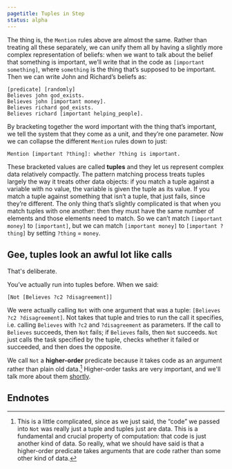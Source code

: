 ```yaml
---
pagetitle: Tuples in Step
status: alpha
---
```

The thing is, the `Mention` rules above are almost the same.  Rather than treating all these separately, we can unify them all by having a slightly more complex representation of beliefs: when we want to talk about the belief that something is important, we’ll write that in the code as `[important something]`, where `something` is the thing that’s supposed to be important.  Then we can write John and Richard’s beliefs as:
```step
[predicate] [randomly]
Believes john god_exists.
Believes john [important money].
Believes richard god_exists.
Believes richard [important helping_people].
```
By bracketing together the word important with the thing that’s important, we tell the system that they come as a unit, and they’re one parameter.  Now we can collapse the different `Mention` rules down to just:
```step
Mention [important ?thing]: whether ?thing is important.
```
These bracketed values are called **tuples** and they let us represent complex data relatively compactly.  The pattern matching process treats tuples largely the way it treats other data objects: if you match a tuple against a variable with no value, the variable is given the tuple as its value.  If you match a tuple against something that isn’t a tuple, that just fails, since they’re different.  The only thing that’s slightly complicated is that when you match tuples with one another: then they must have the same number of elements and those elements need to match.  So we can’t match `[important money]` to `[important]`, but we can match `[important money]` to `[important ?thing]` by setting `?thing` = `money`.

## Gee, tuples look an awful lot like calls

That's deliberate.

You’ve actually run into tuples before.  When we said:
```step
[Not [Believes ?c2 ?disagreement]]
```
We were actually calling `Not` with one argument that was a tuple: `[Believes ?c2 ?disagreement]`.  Not takes that tuple and tries to run the call it specifies, i.e. calling `Believes` with `?c2` and `?disagreement` as parameters.  If the call to `Believes` succeeds, then `Not` fails; if `Believes` fails, then `Not` succeeds.  `Not` just calls the task specified by the tuple, checks whether it failed or succeeded, and then does the opposite.

We call `Not` a **higher-order** predicate because it takes code as an argument rather than plain old data.[^1]   Higher-order tasks are very important, and we'll talk more about them [shortly](higher-order_tasks).

## Endnotes

[^1]: This is a little complicated, since as we just said, the “code” we passed into `Not` was really just a tuple and tuples just are data.  This is a fundamental and crucial property of computation: that code is just another kind of data.  So really, what we should have said is that a higher-order predicate takes arguments that are code rather than some other kind of data.